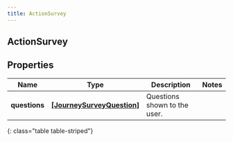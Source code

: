 ```yaml
---
title: ActionSurvey
---
```

## ActionSurvey

## Properties

|Name | Type | Description | Notes|
|------------ | ------------- | ------------- | -------------|
| **questions** | [**[JourneySurveyQuestion]**](JourneySurveyQuestion.html) | Questions shown to the user. | |
{: class="table table-striped"}


